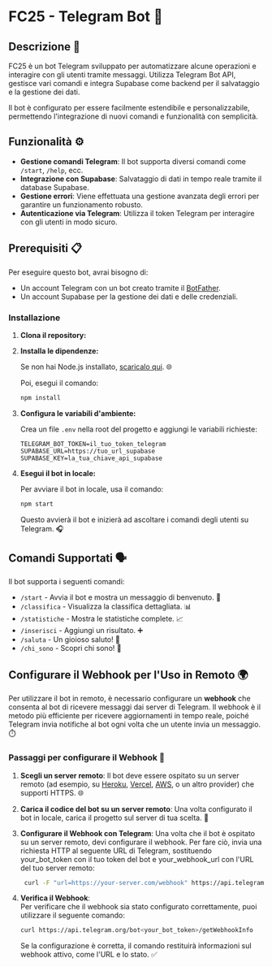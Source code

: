 # FC25 - Telegram Bot 🤖

## Descrizione 📜

FC25 è un bot Telegram sviluppato per automatizzare alcune operazioni e interagire con gli utenti tramite messaggi. Utilizza Telegram Bot API, gestisce vari comandi e integra Supabase come backend per il salvataggio e la gestione dei dati.

Il bot è configurato per essere facilmente estendibile e personalizzabile, permettendo l'integrazione di nuovi comandi e funzionalità con semplicità.

## Funzionalità ⚙️

- **Gestione comandi Telegram**: Il bot supporta diversi comandi come `/start`, `/help`, ecc.
- **Integrazione con Supabase**: Salvataggio di dati in tempo reale tramite il database Supabase.
- **Gestione errori**: Viene effettuata una gestione avanzata degli errori per garantire un funzionamento robusto.
- **Autenticazione via Telegram**: Utilizza il token Telegram per interagire con gli utenti in modo sicuro.

## Prerequisiti 📋

Per eseguire questo bot, avrai bisogno di:

- Un account Telegram con un bot creato tramite il [BotFather](https://core.telegram.org/bots#botfather).
- Un account Supabase per la gestione dei dati e delle credenziali.

### Installazione

1. **Clona il repository:**

2. **Installa le dipendenze:**

   Se non hai Node.js installato, [scaricalo qui](https://nodejs.org/). 🌐

   Poi, esegui il comando:

    ```bash
    npm install
    ```

3. **Configura le variabili d'ambiente:**

   Crea un file `.env` nella root del progetto e aggiungi le variabili richieste:

    ```env
    TELEGRAM_BOT_TOKEN=il_tuo_token_telegram
    SUPABASE_URL=https://tuo_url_supabase
    SUPABASE_KEY=la_tua_chiave_api_supabase
    ```

4. **Esegui il bot in locale:**

   Per avviare il bot in locale, usa il comando:

    ```bash
    npm start
    ```

   Questo avvierà il bot e inizierà ad ascoltare i comandi degli utenti su Telegram. 🎧

## Comandi Supportati 🗣️

Il bot supporta i seguenti comandi:

- `/start` - Avvia il bot e mostra un messaggio di benvenuto. 🌟
- `/classifica` - Visualizza la classifica dettagliata. 📊
- `/statistiche` - Mostra le statistiche complete. 📈
- `/inserisci` - Aggiungi un risultato. ➕
- `/saluta` - Un gioioso saluto! 👋
- `/chi_sono` - Scopri chi sono! 👤

## Configurare il Webhook per l'Uso in Remoto 🌍

Per utilizzare il bot in remoto, è necessario configurare un **webhook** che consenta al bot di ricevere messaggi dai server di Telegram. Il webhook è il metodo più efficiente per ricevere aggiornamenti in tempo reale, poiché Telegram invia notifiche al bot ogni volta che un utente invia un messaggio. ⏱️

### Passaggi per configurare il Webhook 🔧

1. **Scegli un server remoto**: Il bot deve essere ospitato su un server remoto (ad esempio, su [Heroku](https://www.heroku.com/), [Vercel](https://vercel.com/), [AWS](https://aws.amazon.com/), o un altro provider) che supporti HTTPS. 🌐

2. **Carica il codice del bot su un server remoto**: Una volta configurato il bot in locale, carica il progetto sul server di tua scelta. 🚀

3. **Configurare il Webhook con Telegram**:
   Una volta che il bot è ospitato su un server remoto, devi configurare il webhook. Per fare ciò, invia una richiesta HTTP al seguente URL di Telegram, sostituendo your_bot_token con il tuo token del bot e your_webhook_url con l'URL del tuo server remoto:

   ```bash
    curl -F "url=https://your-server.com/webhook" https://api.telegram.org/bot<your_bot_token>/setWebhook
   ```
4. **Verifica il Webhook**:   
   Per verificare che il webhook sia stato configurato correttamente, puoi utilizzare il seguente comando:
   ```bash
   curl https://api.telegram.org/bot<your_bot_token>/getWebhookInfo
   ```
   Se la configurazione è corretta, il comando restituirà informazioni sul webhook attivo, come l'URL e lo stato. ✅